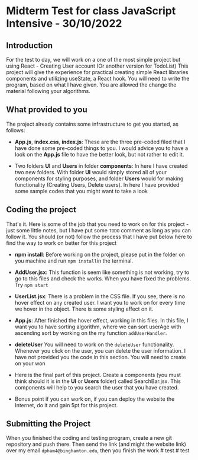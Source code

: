 # Midterm Test for class JavaScript Intensive - 30/10/2022

## Introduction

For the test to day, we will work on a one of the most simple project but using React - Creating User account (Or another version for TodoList)
This project will give the experience for practical creating simple React libraries components and utilizing useState, a React hook.
You will need to write the program, based on what I have given. You are allowed the change the material following your algorithms.

## What provided to you

The project already contains some infrastructure to get you started, as follows:

-   **App.js**, **index.css**, **index.js**: These are the three pre-coded filed that I have done some pre-coded things to you. I would advice you to have a look on the **App.js** file to have the better look, but not rather to edit it.

-   Two folders **UI** and **Users** in folder **components**: In here I have created two new folders. With folder **UI** would simply stored all of your components for styling purposes, and folder **Users** would for making functionality (Creating Users, Delete users). In here I have provided some sample codes that you might want to take a look

## Coding the project

That's it. Here is some of the job that you need to work on for this project - just some little notes, but I have put some `TODO` comment as long as you can follow it. You should (or not) follow the process that I have put below here to find the way to work on better for this project

-   **npm install**: Before working on the project, please put in the folder on you machine and run `npm install`in the terminal.

-   **AddUser.jsx**: This function is seem like something is not working, try to go to this files and check the works. When you have fixed the problems. Try `npm start`

-   **UserList.jsx**: There is a problem in the CSS file. If you see, there is no hover effect on any created user. I want you to work on for every time we hover in the object. There is some styling effect on it.

-   **App.js**: After finished the hover effect, working in this files. In this file, I want you to have sorting algorithm, where we can sort userAge with ascending sort by working on the my function `addUserHandler`.

-   **deleteUser** You will need to work on the `deleteUser` functionality. Whenever you click on the user, you can delete the user information. I have not provided you the code in this section. You will need to create on your won

-   Here is the final part of this project. Create a components (you must think should it is in the **UI** or **Users** folder) called SearchBar.jsx. This components will help to you search the user that you have created.

-   Bonus point if you can work on, if you can deploy the website the Internet, do it and gain 5pt for this project.

## Submitting the Project

When you finished the coding and testing program, create a new git repository and push there. Then send the link (and might the website link) over my email `dpham4@binghamton.edu`, then you finish the work
#   t e s t  
 #   t e s t  
 